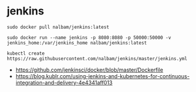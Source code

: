 # jenkins

```
sudo docker pull nalbam/jenkins:latest

sudo docker run --name jenkins -p 8080:8080 -p 50000:50000 -v jenkins_home:/var/jenkins_home nalbam/jenkins:latest

kubectl create https://raw.githubusercontent.com/nalbam/jenkins/master/jenkins.yml
```
 * https://github.com/jenkinsci/docker/blob/master/Dockerfile
 * https://blog.kublr.com/using-jenkins-and-kubernetes-for-continuous-integration-and-delivery-4e4341aff013
